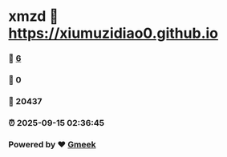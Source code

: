 # xmzd :link: https://xiumuzidiao0.github.io 
### :page_facing_up: [6](https://xiumuzidiao0.github.io/tag.html) 
### :speech_balloon: 0 
### :hibiscus: 20437 
### :alarm_clock: 2025-09-15 02:36:45 
### Powered by :heart: [Gmeek](https://github.com/Meekdai/Gmeek)
